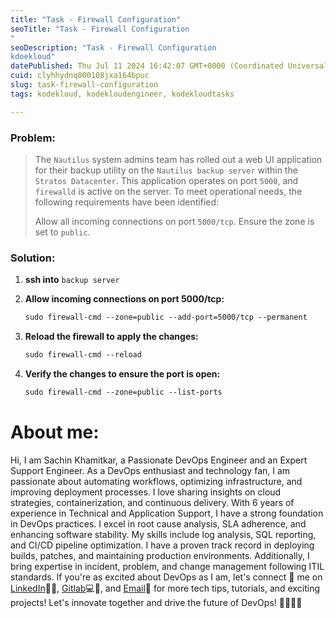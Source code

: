 ```yaml
---
title: "Task - Firewall Configuration"
seoTitle: "Task - Firewall Configuration
"
seoDescription: "Task - Firewall Configuration
kdoekloud"
datePublished: Thu Jul 11 2024 16:42:07 GMT+0000 (Coordinated Universal Time)
cuid: clyhhydnq000108jxa164bpuc
slug: task-firewall-configuration
tags: kodekloud, kodekloudengineer, kodekloudtasks

---
```


### Problem:

> The `Nautilus` system admins team has rolled out a web UI application for their backup utility on the `Nautilus backup server` within the `Stratos Datacenter`. This application operates on port `5000`, and `firewalld` is active on the server. To meet operational needs, the following requirements have been identified:  
> 
>   
> 
> Allow all incoming connections on port `5000/tcp`. Ensure the zone is set to `public`.

### Solution:

1. **ssh into** `backup server`
    
2. **Allow incoming connections on port 5000/tcp:**
    
    ```apache
    sudo firewall-cmd --zone=public --add-port=5000/tcp --permanent
    ```
    
3. **Reload the firewall to apply the changes:**
    
    ```apache
    sudo firewall-cmd --reload
    ```
    
4. **Verify the changes to ensure the port is open:**
    
    ```apache
    sudo firewall-cmd --zone=public --list-ports
    ```
    

# About me:

Hi, I am Sachin Khamitkar, a Passionate DevOps Engineer and an Expert Support Engineer. As a DevOps enthusiast and technology fan, I am passionate about automating workflows, optimizing infrastructure, and improving deployment processes. I love sharing insights on cloud strategies, containerization, and continuous delivery. With 6 years of experience in Technical and Application Support, I have a strong foundation in DevOps practices. I excel in root cause analysis, SLA adherence, and enhancing software stability. My skills include log analysis, SQL reporting, and CI/CD pipeline optimization. I have a proven track record in deploying builds, patches, and maintaining production environments. Additionally, I bring expertise in incident, problem, and change management following ITIL standards. If you're as excited about DevOps as I am, let's connect 🌟 me on [LinkedIn](https://www.linkedin.com/in/sachin-khamitkar)🔗💼, [Gitlab](https://gitlab.com/sachin-2-github)💻🔗, and [Email](mailto:sachin.bmp@gmail.com)📧 for more tech tips, tutorials, and exciting projects! Let's innovate together and drive the future of DevOps! 🚀👩‍💻💡